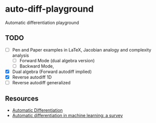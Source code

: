 # auto-diff-playground
Automatic differentiation playground

## TODO
- [ ] Pen and Paper examples in LaTeX, Jacobian analogy and complexity analysis
    - [ ] Forward Mode (dual algebra version)
    - [ ] Backward Mode,
- [x] Dual algebra (Forward autodiff implied)
- [x] Reverse autodiff 1D
- [ ] Reverse autodiff generalized

## Resources
* [Automatic Differentiation](https://en.wikipedia.org/wiki/Automatic_differentiation)
* [Automatic differentiation in machine learning: a survey](https://arxiv.org/abs/1502.05767)
